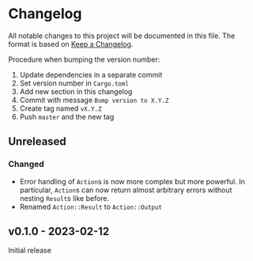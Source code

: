 # Changelog

All notable changes to this project will be documented in this file.
The format is based on [Keep a Changelog](https://keepachangelog.com/en/1.0.0/).

Procedure when bumping the version number:
1. Update dependencies in a separate commit
2. Set version number in `Cargo.toml`
3. Add new section in this changelog
4. Commit with message `Bump version to X.Y.Z`
5. Create tag named `vX.Y.Z`
6. Push `master` and the new tag

## Unreleased

### Changed
- Error handling of `Action`s is now more complex but more powerful. In
  particular, `Action`s can now return almost arbitrary errors without nesting
  `Result`s like before.
- Renamed `Action::Result` to `Action::Output`

## v0.1.0 - 2023-02-12

Initial release
